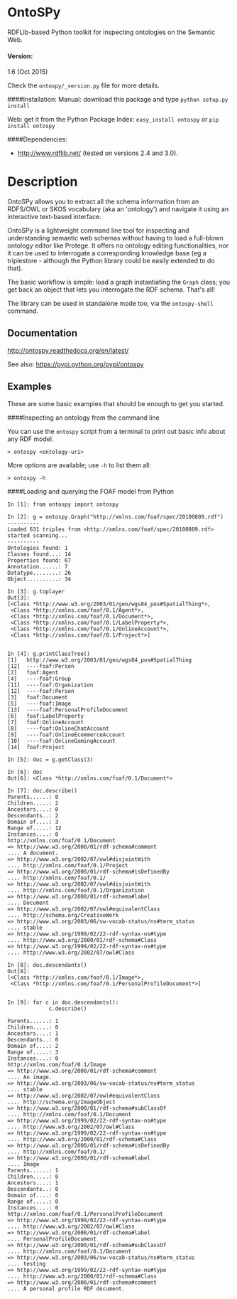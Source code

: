 OntoSPy
=======

RDFLIb-based Python toolkit for inspecting ontologies on the Semantic Web.

#### Version: 
1.6 (Oct 2015)

Check the ``ontospy/_version.py`` file for more details.


####Installation:
Manual: 
download this package and type ``python setup.py install`` 

Web: 
get it from the Python Package Index: 
``easy_install ontospy``
or
``pip install ontospy``


####Dependencies:
- <http://www.rdflib.net/> (tested on versions 2.4 and 3.0).



Description
=======


OntoSPy allows you to extract all the schema information from an RDFS/OWL or SKOS vocabulary (aka an 'ontology') and navigate it using an interactive text-based interface. 

OntoSPy is a lightweight command line tool for inspecting and understanding semantic web schemas without having to load a full-blown ontology editor like Protege. It offers no ontology editing functionalities, nor it can be used to interrogate a corresponding knowledge base (eg a triplestore - although the Python library could be easily extended to do that). 

The basic workflow is simple: load a graph instantiating the ``Graph`` class; you get back an object that lets you interrogate the RDF schema. That's all!

The library can be used in standalone mode too, via the `ontospy-shell` command.


Documentation
---------------
http://ontospy.readthedocs.org/en/latest/

See also: https://pypi.python.org/pypi/ontospy




Examples
----------

These are some basic examples that should be enough to get you started. 


####Inspecting an ontology from the command line

You can use the `ontospy` script from a terminal to print out basic info about any RDF model. 

	> ontospy <ontology-uri>

More options are available; use `-h` to list them all:
	
	> ontospy -h


####Loading and querying the FOAF model from Python


	In [1]: from ontospy import ontospy

	In [2]: g = ontospy.Graph("http://xmlns.com/foaf/spec/20100809.rdf")
	----------
	Loaded 631 triples from <http://xmlns.com/foaf/spec/20100809.rdf>
	started scanning...
	----------
	Ontologies found: 1
	Classes found...: 14
	Properties found: 67
	Annotation......: 7
	Datatype........: 26
	Object..........: 34

	In [3]: g.toplayer
	Out[3]: 
	[<Class *http://www.w3.org/2003/01/geo/wgs84_pos#SpatialThing*>,
	 <Class *http://xmlns.com/foaf/0.1/Agent*>,
	 <Class *http://xmlns.com/foaf/0.1/Document*>,
	 <Class *http://xmlns.com/foaf/0.1/LabelProperty*>,
	 <Class *http://xmlns.com/foaf/0.1/OnlineAccount*>,
	 <Class *http://xmlns.com/foaf/0.1/Project*>]


	In [4]: g.printClassTree()
	[1]   http://www.w3.org/2003/01/geo/wgs84_pos#SpatialThing
	[12]  ----foaf:Person
	[2]   foaf:Agent
	[4]   ----foaf:Group
	[11]  ----foaf:Organization
	[12]  ----foaf:Person
	[3]   foaf:Document
	[5]   ----foaf:Image
	[13]  ----foaf:PersonalProfileDocument
	[6]   foaf:LabelProperty
	[7]   foaf:OnlineAccount
	[8]   ----foaf:OnlineChatAccount
	[9]   ----foaf:OnlineEcommerceAccount
	[10]  ----foaf:OnlineGamingAccount
	[14]  foaf:Project

	In [5]: doc = g.getClass(3)

	In [6]: doc
	Out[6]: <Class *http://xmlns.com/foaf/0.1/Document*>

	In [7]: doc.describe()
	Parents......: 0
	Children.....: 2
	Ancestors....: 0
	Descendants..: 2
	Domain of....: 3
	Range of.....: 12
	Instances....: 0
	http://xmlns.com/foaf/0.1/Document
	=> http://www.w3.org/2000/01/rdf-schema#comment
	.... A document.
	=> http://www.w3.org/2002/07/owl#disjointWith
	.... http://xmlns.com/foaf/0.1/Project
	=> http://www.w3.org/2000/01/rdf-schema#isDefinedBy
	.... http://xmlns.com/foaf/0.1/
	=> http://www.w3.org/2002/07/owl#disjointWith
	.... http://xmlns.com/foaf/0.1/Organization
	=> http://www.w3.org/2000/01/rdf-schema#label
	.... Document
	=> http://www.w3.org/2002/07/owl#equivalentClass
	.... http://schema.org/CreativeWork
	=> http://www.w3.org/2003/06/sw-vocab-status/ns#term_status
	.... stable
	=> http://www.w3.org/1999/02/22-rdf-syntax-ns#type
	.... http://www.w3.org/2000/01/rdf-schema#Class
	=> http://www.w3.org/1999/02/22-rdf-syntax-ns#type
	.... http://www.w3.org/2002/07/owl#Class

	In [8]: doc.descendants()
	Out[8]: 
	[<Class *http://xmlns.com/foaf/0.1/Image*>,
	 <Class *http://xmlns.com/foaf/0.1/PersonalProfileDocument*>]


	In [9]: for c in doc.descendants():
	   		     c.describe()
	        
	Parents......: 1
	Children.....: 0
	Ancestors....: 1
	Descendants..: 0
	Domain of....: 2
	Range of.....: 3
	Instances....: 0
	http://xmlns.com/foaf/0.1/Image
	=> http://www.w3.org/2000/01/rdf-schema#comment
	.... An image.
	=> http://www.w3.org/2003/06/sw-vocab-status/ns#term_status
	.... stable
	=> http://www.w3.org/2002/07/owl#equivalentClass
	.... http://schema.org/ImageObject
	=> http://www.w3.org/2000/01/rdf-schema#subClassOf
	.... http://xmlns.com/foaf/0.1/Document
	=> http://www.w3.org/1999/02/22-rdf-syntax-ns#type
	.... http://www.w3.org/2002/07/owl#Class
	=> http://www.w3.org/1999/02/22-rdf-syntax-ns#type
	.... http://www.w3.org/2000/01/rdf-schema#Class
	=> http://www.w3.org/2000/01/rdf-schema#isDefinedBy
	.... http://xmlns.com/foaf/0.1/
	=> http://www.w3.org/2000/01/rdf-schema#label
	.... Image
	Parents......: 1
	Children.....: 0
	Ancestors....: 1
	Descendants..: 0
	Domain of....: 0
	Range of.....: 0
	Instances....: 0
	http://xmlns.com/foaf/0.1/PersonalProfileDocument
	=> http://www.w3.org/1999/02/22-rdf-syntax-ns#type
	.... http://www.w3.org/2002/07/owl#Class
	=> http://www.w3.org/2000/01/rdf-schema#label
	.... PersonalProfileDocument
	=> http://www.w3.org/2000/01/rdf-schema#subClassOf
	.... http://xmlns.com/foaf/0.1/Document
	=> http://www.w3.org/2003/06/sw-vocab-status/ns#term_status
	.... testing
	=> http://www.w3.org/1999/02/22-rdf-syntax-ns#type
	.... http://www.w3.org/2000/01/rdf-schema#Class
	=> http://www.w3.org/2000/01/rdf-schema#comment
	.... A personal profile RDF document.

